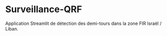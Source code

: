 # Surveillance-QRF
Application Streamlit de détection des demi-tours dans la zone FIR Israël / Liban.
